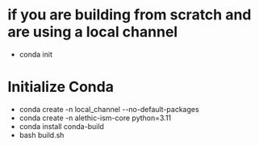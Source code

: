 # if you are building from scratch and are using a local channel
- conda init

# Initialize Conda

- conda create -n local_channel --no-default-packages
- conda create -n alethic-ism-core python=3.11
- conda install conda-build
- bash build.sh

